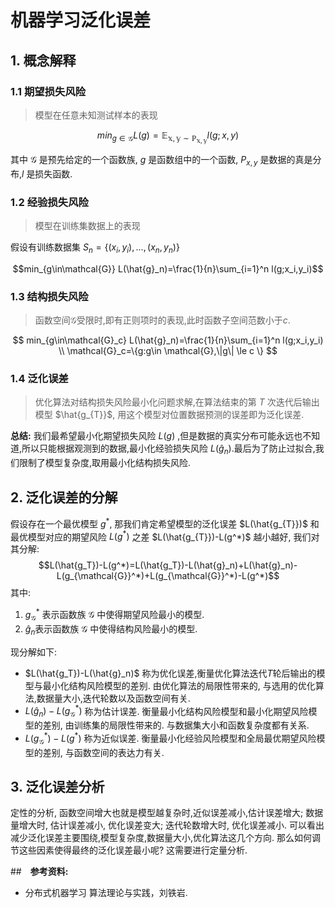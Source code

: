 # 机器学习泛化误差

## 1. 概念解释

### 1.1 期望损失风险
> 模型在任意未知测试样本的表现

$$min_{g\in \mathcal{G}} L(g)=\mathbb{E_{x,y\sim P_{x,y}}}l(g;x,y)$$

其中 $\mathcal{G}$ 是预先给定的一个函数族, $g$ 是函数组中的一个函数, $P_{x,y}$ 是数据的真是分布,$l$ 是损失函数. 

### 1.2 经验损失风险
> 模型在训练集数据上的表现


假设有训练数据集 $S_n=\{(x_i,y_i),...,(x_n,y_n)\}$

$$min_{g\in\mathcal{G}} L(\hat{g}_n)=\frac{1}{n}\sum_{i=1}^n l(g;x_i,y_i)$$


### 1.3 结构损失风险
> 函数空间$\mathcal{G}$受限时,即有正则项时的表现,此时函数子空间范数小于$c$.



$$
min_{g\in\mathcal{G}_c} L(\hat{g}_n)=\frac{1}{n}\sum_{i=1}^n l(g;x_i,y_i) \\
\mathcal{G}_c=\{g:g\in \mathcal{G},\|g\| \le c \}
$$

### 1.4 泛化误差
> 优化算法对结构损失风险最小化问题求解,在算法结束的第 $T$ 次迭代后输出模型 $\hat{g_{T}}$, 用这个模型对位置数据预测的误差即为泛化误差.




**总结:**
我们最希望最小化期望损失风险 $L(g)$ ,但是数据的真实分布可能永远也不知道,所以只能根据观测到的数据,最小化经验损失风险 $L(\hat{g}_n)$.最后为了防止过拟合,我们限制了模型复杂度,取用最小化结构损失风险.

## 2. 泛化误差的分解

假设存在一个最优模型 $g^{*}$, 那我们肯定希望模型的泛化误差 $L(\hat{g_{T}})$ 和最优模型对应的期望风险 $L(g^*)$ 之差 $L(\hat{g_{T}})-L(g^*)$ 越小越好, 我们对其分解:
$$L(\hat{g_T})-L(g^*)=L(\hat{g_T})-L(\hat{g}_n)+L(\hat{g}_n)-L(g_{\mathcal{G}}^*)+L(g_{\mathcal{G}}^*)-L(g^*)$$
其中:
1. $g_{\mathcal{G}}^*$ 表示函数族 $\mathcal{G}$ 中使得期望风险最小的模型.
2. $\hat{g}_n$表示函数族 $\mathcal{G}$ 中使得结构风险最小的模型.

现分解如下:

- $L(\hat{g_T})-L(\hat{g}_n)$ 称为优化误差,衡量优化算法迭代$T$轮后输出的模型与最小化结构风险模型的差别. 由优化算法的局限性带来的, 与选用的优化算法,数据量大小,迭代轮数以及函数空间有关.
- $L(\hat{g}_n)-L(g_{\mathcal{G}}^*)$ 称为估计误差. 衡量最小化结构风险模型和最小化期望风险模型的差别, 由训练集的局限性带来的. 与数据集大小和函数复杂度都有关系.
- $L(g_{\mathcal{G}}^*)-L(g^*)$ 称为近似误差. 衡量最小化经验风险模型和全局最优期望风险模型的差别, 与函数空间的表达力有关.


## 3. 泛化误差分析
定性的分析, 函数空间增大也就是模型越复杂时,近似误差减小,估计误差增大; 数据量增大时, 估计误差减小, 优化误差变大; 迭代轮数增大时, 优化误差减小. 
可以看出减少泛化误差主要围绕,模型复杂度,数据量大小,优化算法这几个方向. 那么如何调节这些因素使得最终的泛化误差最小呢? 这需要进行定量分析.

##　**参考资料:**

- 分布式机器学习 算法理论与实践，刘铁岩.





